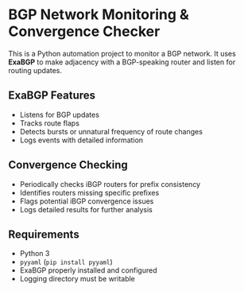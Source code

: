 # BGP Network Monitoring & Convergence Checker

This is a Python automation project to monitor a BGP network. It uses **ExaBGP** to make adjacency with a BGP-speaking router and listen for routing updates.

## ExaBGP Features

- Listens for BGP updates  
- Tracks route flaps  
- Detects bursts or unnatural frequency of route changes  
- Logs events with detailed information

## Convergence Checking

- Periodically checks iBGP routers for prefix consistency  
- Identifies routers missing specific prefixes  
- Flags potential iBGP convergence issues  
- Logs detailed results for further analysis

## Requirements

- Python 3  
- `pyyaml` (`pip install pyyaml`)  
- ExaBGP properly installed and configured  
- Logging directory must be writable
